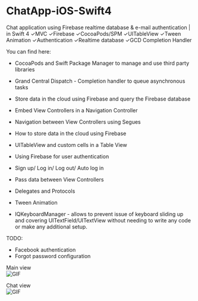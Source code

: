 # ChatApp-iOS-Swift4
Chat application using Firebase realtime database &amp; e-mail authentication | in Swift 4 ✓MVC ✓Firebase ✓CocoaPods/SPM  ✓UITableView ✓Tween Animation ✓Authentication ✓Realtime database ✓GCD Completion Handler

You can find here:

* CocoaPods and Swift Package Manager to manage and use third party libraries
* Grand Central Dispatch - Completion handler to queue asynchronous tasks
* Store data in the cloud using Firebase and query the Firebase database
* Embed View Controllers in a Navigation Controller
* Navigation between View Controllers using Segues
* How to store data in the cloud using Firebase
* UITableView and custom cells in a Table View
* Using Firebase for user authentication
* Sign up/ Log in/ Log out/ Auto log in
* Pass data between View Controllers
* Delegates and Protocols
* Tween Animation

* IQKeyboardManager - allows to prevent issue of keyboard sliding up and covering UITextField/UITextView without needing to write any code or make any additional setup. 

TODO:

* Facebook authentication
* Forgot password configuration

Main view <br>
![GIF](https://s2.gifyu.com/images/Hnet-image.gif) 

Chat view<br>
![GIF](https://s2.gifyu.com/images/Hnet-image-2.gif) 
